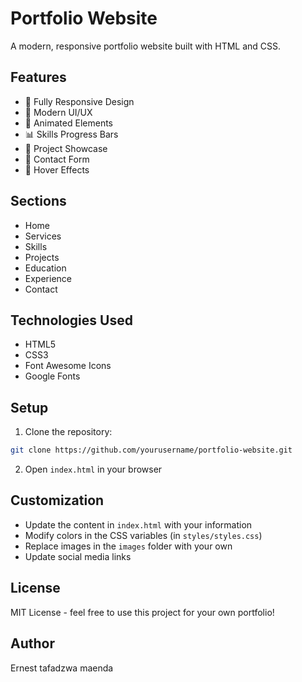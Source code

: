# Portfolio Website

A modern, responsive portfolio website built with HTML and CSS.

## Features

- 📱 Fully Responsive Design
- 🎨 Modern UI/UX
- 🌟 Animated Elements
- 📊 Skills Progress Bars
- 🎯 Project Showcase
- 📝 Contact Form
- 🎉 Hover Effects

## Sections

- Home
- Services
- Skills
- Projects
- Education
- Experience
- Contact

## Technologies Used

- HTML5
- CSS3
- Font Awesome Icons
- Google Fonts

## Setup

1. Clone the repository:
```bash
git clone https://github.com/yourusername/portfolio-website.git
```

2. Open `index.html` in your browser

## Customization

- Update the content in `index.html` with your information
- Modify colors in the CSS variables (in `styles/styles.css`)
- Replace images in the `images` folder with your own
- Update social media links

## License

MIT License - feel free to use this project for your own portfolio!

## Author

Ernest tafadzwa maenda

